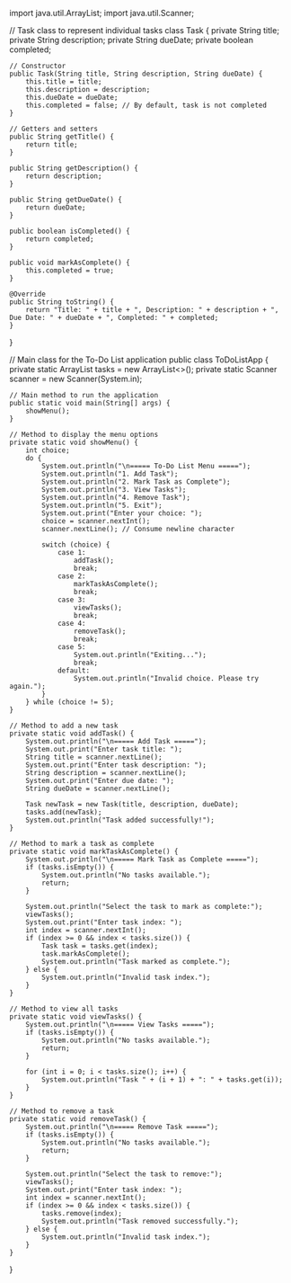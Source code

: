 import java.util.ArrayList;
import java.util.Scanner;

// Task class to represent individual tasks
class Task {
    private String title;
    private String description;
    private String dueDate;
    private boolean completed;

    // Constructor
    public Task(String title, String description, String dueDate) {
        this.title = title;
        this.description = description;
        this.dueDate = dueDate;
        this.completed = false; // By default, task is not completed
    }

    // Getters and setters
    public String getTitle() {
        return title;
    }

    public String getDescription() {
        return description;
    }

    public String getDueDate() {
        return dueDate;
    }

    public boolean isCompleted() {
        return completed;
    }

    public void markAsComplete() {
        this.completed = true;
    }

    @Override
    public String toString() {
        return "Title: " + title + ", Description: " + description + ", Due Date: " + dueDate + ", Completed: " + completed;
    }
}

// Main class for the To-Do List application
public class ToDoListApp {
    private static ArrayList<Task> tasks = new ArrayList<>();
    private static Scanner scanner = new Scanner(System.in);

    // Main method to run the application
    public static void main(String[] args) {
        showMenu();
    }

    // Method to display the menu options
    private static void showMenu() {
        int choice;
        do {
            System.out.println("\n===== To-Do List Menu =====");
            System.out.println("1. Add Task");
            System.out.println("2. Mark Task as Complete");
            System.out.println("3. View Tasks");
            System.out.println("4. Remove Task");
            System.out.println("5. Exit");
            System.out.print("Enter your choice: ");
            choice = scanner.nextInt();
            scanner.nextLine(); // Consume newline character

            switch (choice) {
                case 1:
                    addTask();
                    break;
                case 2:
                    markTaskAsComplete();
                    break;
                case 3:
                    viewTasks();
                    break;
                case 4:
                    removeTask();
                    break;
                case 5:
                    System.out.println("Exiting...");
                    break;
                default:
                    System.out.println("Invalid choice. Please try again.");
            }
        } while (choice != 5);
    }

    // Method to add a new task
    private static void addTask() {
        System.out.println("\n===== Add Task =====");
        System.out.print("Enter task title: ");
        String title = scanner.nextLine();
        System.out.print("Enter task description: ");
        String description = scanner.nextLine();
        System.out.print("Enter due date: ");
        String dueDate = scanner.nextLine();

        Task newTask = new Task(title, description, dueDate);
        tasks.add(newTask);
        System.out.println("Task added successfully!");
    }

    // Method to mark a task as complete
    private static void markTaskAsComplete() {
        System.out.println("\n===== Mark Task as Complete =====");
        if (tasks.isEmpty()) {
            System.out.println("No tasks available.");
            return;
        }

        System.out.println("Select the task to mark as complete:");
        viewTasks();
        System.out.print("Enter task index: ");
        int index = scanner.nextInt();
        if (index >= 0 && index < tasks.size()) {
            Task task = tasks.get(index);
            task.markAsComplete();
            System.out.println("Task marked as complete.");
        } else {
            System.out.println("Invalid task index.");
        }
    }

    // Method to view all tasks
    private static void viewTasks() {
        System.out.println("\n===== View Tasks =====");
        if (tasks.isEmpty()) {
            System.out.println("No tasks available.");
            return;
        }

        for (int i = 0; i < tasks.size(); i++) {
            System.out.println("Task " + (i + 1) + ": " + tasks.get(i));
        }
    }

    // Method to remove a task
    private static void removeTask() {
        System.out.println("\n===== Remove Task =====");
        if (tasks.isEmpty()) {
            System.out.println("No tasks available.");
            return;
        }

        System.out.println("Select the task to remove:");
        viewTasks();
        System.out.print("Enter task index: ");
        int index = scanner.nextInt();
        if (index >= 0 && index < tasks.size()) {
            tasks.remove(index);
            System.out.println("Task removed successfully.");
        } else {
            System.out.println("Invalid task index.");
        }
    }
}
